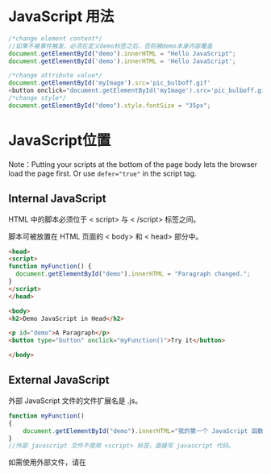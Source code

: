 # JavaScript 用法

```javascript
/*change element content*/
//如果不被事件触发，必须在定义demo标签之后，否则被demo本身内容覆盖
document.getElementById("demo").innerHTML = "Hello JavaScript";
document.getElementById('demo').innerHTML = 'Hello JavaScript';

/*change attribute value*/
document.getElementById('myImage').src='pic_bulboff.gif'
<button onclick="document.getElementById('myImage').src='pic_bulboff.gif'">
/*change style*/
document.getElementById("demo").style.fontSize = "35px";
```



# JavaScript位置

Note：Putting your scripts at the bottom of the page body lets the browser load the page first. Or use `defer="true"` in the script tag.

## Internal JavaScript

HTML 中的脚本必须位于 < script> 与 < /script> 标签之间。

脚本可被放置在 HTML 页面的 < body> 和 < head> 部分中。

```html
<head>
<script>
function myFunction() {
  document.getElementById("demo").innerHTML = "Paragraph changed.";
}
</script>
</head>

<body>
<h2>Demo JavaScript in Head</h2>

<p id="demo">A Paragraph</p>
<button type="button" onclick="myFunction()">Try it</button>

</body>
```

## External JavaScript

外部 JavaScript 文件的文件扩展名是 .js。

```javascript
function myFunction()
{
    document.getElementById("demo").innerHTML="我的第一个 JavaScript 函数";
}
//外部 javascript 文件不使用 <script> 标签，直接写 javascript 代码。
```

如需使用外部文件，请在 <script> 标签的 "src" 属性中设置该 .js 文件,src的value可为url或路径：

```html
<body>
<script src="https://www.w3schools.com/js/myScript.js"></script>
</body> 放在head也行
```

使用多个script标签来使用多个script外部文件

```html
<script src="myScript1.js"></script>
<script src="myScript2.js"></script>
```



# JavaScript 输出

JavaScript 可以通过不同的方式来输出数据：

- 使用 **window.alert()** 弹出警告框。In JavaScript, the **window** object is the **global scope object.** This means that variables, properties, and methods by default belong to the window object. This also means that specifying the `window` keyword is optional:

```html
<script>
window.alert(5 + 6);
alert(5 + 6);
</script>
```

- 使用 **document.write()** 方法将内容写到 HTML 文档中。The document.write() method should **only be used for testing**.

```html
<script>
document.write(Date());
</script>
Using document.write() after an HTML document is loaded, will delete all existing HTML:
不能用在函数中，会覆盖整个页面
<button type="button" onclick="document.write(5 + 6)">Try it</button>
html is already loaded, if we click button now, the document will be overrided.
```

- 使用 **innerHTML** 写入到 HTML 元素。

```html
<p id="demo">我的第一个段落</p>

<script>
document.getElementById("demo").innerHTML = "段落已修改。";
</script>
```

- 使用 **console.log()** 写入到浏览器的控制台。

```html
<script>
    a = 5;
    b = 6;
    c = a + b;
    console.log(c);
</script>
```

# JavaScript 语法

`;`结束一句statement, 可以直接断开一句statement到两行，只看分号在哪结束。

`//` `/* */` 注释

JavaScript 使用 Unicode 字符集。

您可以在**文本字符串中**使用反斜杠 \ 对代码行进行换行

## JavaScript **Literals**字面量

在编程语言中，一般固定值称为字面量，如 3.14。

**数字（number）字面量** 可以是整数或者是小数，或者是科学计数(e) 123e5。

**字符串（string）字面量** 可以使用单引号或双引号: "John Doe" 'John Doe'

**表达式字面量** 用于计算：5 + 6

**数组（Array）字面量** 定义一个数组：[40, 100, 1, 5, 25, 10]

**对象（Object）字面量** 定义一个对象：{firstName:"John", lastName:"Doe", age:50, eyeColor:"blue"}

**函数（Function）字面量** 定义一个函数：function myFunction(a, b) { return a * b;}

## JavaScript 变量

在编程语言中，变量用于存储数据值。Identifiers变量名

- Identifiers必须以字母开头
- Identifiers也能以 $ 和 _ 符号开头（不过我们不推荐这么做）
- Identifiers, 关键字都对大小写敏感（y 和 Y 是不同的变量）
- **camelCase**

JavaScript 使用关键字 **var** **let** 来declare变量， 使用等号来为变量assign value：var x; x = 5;

const 声明常量，不能被更改，`const` variables must be assigned a value when they are declared。

```javascript
var lastname="Doe", age=30, job="carpenter";

var lastname="Doe",
age=30,
job="carpenter"; //代码也可横跨多行：

var x,y,z=1; //x,y 为 undefined， z 为 1。

//let const变量不能被重新声明 in the same block，var variable can be redeclared in any where. 如果重新声明 var声明的变量，该变量的值不会丢失：变量 carname 的值依然是 "Volvo"：
var carname="Volvo";
var carname;
```

**局部 JavaScript 变量**

在 JavaScript 函数内部声明的变量（使用 var）是*局部*变量，所以只能在函数内部访问它。（该变量的作用域是局部的）。

函数参数只在函数内起作用，是局部变量。

您可以在不同的函数中使用名称相同的局部变量，因为只有声明过该变量的函数才能识别出该变量。

------

**全局 JavaScript 变量**

在函数外声明的变量是*全局*变量，**网页上的所有脚本和函数**都能访问它。

With JavaScript, the global scope is the JavaScript environment. In HTML, the default **global object** is the HTML page itself, In a browser the page object is the **browser window.**

Global variables defined with the `var` keyword belong to the global object(window). window.variablename;

Global variables can be used (and changed) by all other scripts in the page. So dont use global variable. they can be changed by any function.

如果变量在函数内没有声明（没有使用 var 关键字），该变量为全局变量。

```javascript
// 此处可调用 carName 变量
function myFunction() {
    carName = "Volvo";
    // 此处可调用 carName 变量
}
```

------

**Block Scope**

let const provide **Block Scope** in JavaScript.Variables declared inside a { } block cannot be accessed from outside the block:

局部变量和block scope 变量会覆盖全局变量。

```js
{
  let x = 2;
}
// x can NOT be used here
```

**JavaScript 变量的生存期**

JavaScript 变量的生命期从它们被声明的时间开始。

局部变量会在函数运行以后被删除。

全局变量会在页面关闭后被删除。

**const array and const object**

const does not define a constant value. It defines a constant reference to a value.Because of this you can NOT: Reassign a constant variables, but you can, change the elements of constant array, change the properties of constant object.

```js
// You can create a constant array:
const cars = ["Saab", "Volvo", "BMW"];

// You can change an element:
cars[0] = "Toyota";

// You can create a const object:
const car = {type:"Fiat", model:"500", color:"white"};

// You can change a property:
car.color = "red";

// You can add a property:
car.owner = "Johnson";
```



## JavaScript 操作符

算术运算符 Arithmetic Operators 

```
+ - * / %（division remainder） ++ --
The + operator performs concatenation operation when one of the operands is of string type.
5+'s' -> '5s'
5+5+'s' ->'10s'
```

赋值运算符 

```
= += -= *= /= %= **=
```

位运算符

条件运算符 Comparison Operators

```js
== != > < >= <= //(comparison of value without considerng type)
=== //(compares equality with type) 
！== //不绝对等于（值和类型有一个不相等，或两个都不相等）
?	//ternary operator 三元运算:variablename=(condition)?value1:value2
??  //Nullish Coalescing Operator: variablename=value1??value2, if value1 is null or undefiend, return value 2, otherwise return value1
```

逻辑运算符

```
&& || !
```

类型运算符

```js
typeof	Returns the type of a variable: typeof 3.14 
instanceof	Returns true if an object is an instance of an object type
```





# JavaScript 数据类型

**值类型(基本类型 primitive, no property or method)**：字符串（string）、数字(number)、布尔(boolean)、未定义（undefined）、对空（Null）、symbol、bigint。

**引用数据类型**：对象(Object)、数组(Array)、函数(Function),Date, Regex,Set Map。

- JavaScript vairbales has dynamic types. This means that the same variable can be used to hold different data types.

- 布尔（逻辑）只能有两个值：true 或 false

- undefiend is not empty value. 

  - let car = "";  // The value is "", the typeof is "string"
  - let car; or let car = undefined; // Value is undefined, type is undefined 

- JavaScript引擎在遇到声明语句时，会在栈中申请一个空间，当给这个变量赋值时，会有两种情况：

  - 如果值的类型是Boolean、Null、Undefined、Number，那么直接把这个值保存在栈中，以后可以更改
  - 如果是其他类型的值，JavaScript引擎会在堆中申请一个内存空间，然后把这个值保存在堆中，再将这个值在堆中的引用赋值给这个值在栈中的内存空间

  - object array function类型可以重新赋值，即重新开创堆里的内存，将新地址赋给栈。但最好用const,不可以改变地址，不能重赋值，只能改变堆内存的内容（改变成员）。
  - string 重新赋值时重新开创堆里的内存，并将新地址赋给string在栈中的内存，不能将原 堆地址改变值。https://juejin.cn/post/6844904200002863118
  - 不同block或局部变量的同名变量，不属于重新赋值，是不同变量

- Primitive values, like "John Doe", cannot have properties or methods (because they are not objects).

  But with JavaScript, **methods and properties are also available to primitive values**, because JavaScript treats primitive values as objects when executing methods and properties.

-  JavaScript has object versions of the primitive data types `String`, `Number`, and `Boolean`. But there is no reason to create complex objects. primitive values are much faster:

  Use string literals `""` instead of `new String()`.

  Use number literals `50` instead of `new Number()`.

  Use boolean literals `true / false` instead of `new Boolean()`.

  Also using literal to create object array function is faster:

  Use object literals `{}` instead of `new Object()`.

  Use array literals `[]` instead of `new Array()`.

  Use pattern literals `/()/` instead of `new RegExp()`.

  Use function expressions `() {}` instead of `new Function()`.

## Javascript Function

```
function myFunction(a, b=2) {
    return a * b;                                // 返回 a 乘以 b 的结果
}

var myVar=myFunction(2，3);
document.getElementById("demo").innerHTML=myFunction(2，3);

//单独使用return使程序退出函数，无返回值
```

- A function expression can be stored in a variable:**anonymous function** (a function without a name).They are always invoked (called) using the variable name.

```
const x = function (a, b) {return a * b}; 
let z = x(4, 3);
```

-  JavaScript functions can be called before they are declared. 

- **Arrow Function**

  - Arrow functions  `this` always represent the object that define it (window). They are not suited for defining **object methods**.
  - Arrow functions are not hoisted. They must be defined **before** they are used.
  - Using `const` is safer than using `var`, because a function expression is always constant value.
  - You can only omit the `return` keyword and the curly brackets if the function is a single statement. Because of this, it might be a good habit to always keep them

  ```
  // ES5
  var x = function(x, y) {
    return x * y;
  }
  
  // ES6
  const x = (x, y) => x * y;
  const x = (x, y) => { return x * y };
  ```

### **Parameters**

- JavaScript functions have a built-in object called the **arguments** object. The argument object contains an array of the arguments used when the function was called (invoked).

- 基本类型和引用类型（object function)都可以作为参数。
- 基本类型传递值，不改变原值。引用类型传递地址（reference），改变原值。

```js
x = sumAll(1, 123, 500, 115, 44, 88);

function sumAll() {
  let sum = 0;
  for (let i = 0; i < arguments.length; i++) {
    sum += arguments[i];
  }
  return sum;
}

//...treat indefinite number of parameters as array
function sum(...args) {
  let sum = 0;
  for (let arg of args) sum += arg;
  return sum;
}

let x = sum(4, 9, 16, 25, 29, 100, 66, 77);
```

### **Invocation**

- The () Operator Invokes the Function

Using the example above, `myFunction` refers to the function object, and `myFunction()` refers to the function result. Accessing a function without () will return the function object instead of the function result.

- Self-Invoking Functions

```
(function () {
  let x = "Hello!!";  // I will invoke myself
})(); 
//Function expressions will execute automatically if the expression is included in () and followed by ().
```

- **What is this?**

In JavaScript, the `this` keyword refers to an **object**.

Which object depends on how `this` is being invoked (used or called).

The `this` keyword refers to different objects depending on how it is used:

| In an object method, `this` refers to the **object**.        |
| ------------------------------------------------------------ |
| Alone, `this` refers to the **global object**. In a web browser the global object is the browser window. |
| In a function, `this` refers to the **global object**.       |
| In a function, in strict mode, `this` is `undefined`.        |
| In an event, `this` refers to the **element** that received the event. |
| Methods like `call()`, `apply()`, and `bind()` can refer `this` to **any object**. |

- Invoking a Function as a Method

```
const myObject = {
  firstName:"John",
  lastName: "Doe",
  fullName: function () {
    return this.firstName + " " + this.lastName;
  }
}
myObject.fullName();         // Will return "John Doe"
```

- Invoking a Function with a Function **Constructor**

```
// This is a function constructor:
function myFunction(arg1, arg2) {
  this.firstName = arg1;
  this.lastName  = arg2;
}

// This creates a new object
const myObj = new myFunction("John", "Doe");
```

### **Call() Apply() Bind()**

call() 方法是预定义的 JavaScript 方法。通过 call()，您能够使用属于另一个对象的方法。

```javascript
var person = {
    fullName: function() {
        return this.firstName + " " + this.lastName;
    }
}
var person1 = {
    firstName:"Bill",
    lastName: "Gates",
}
person.fullName.call(person1);  // 将返回 "Bill Gates"
```

call() 方法可接受参数：

```javascript
var person = {
  fullName: function(city, country) {
    return this.firstName + " " + this.lastName + "," + city + "," + country;
  }
}
var person1 = {
  firstName:"Bill",
  lastName: "Gates"
}
person.fullName.call(person1, "Seattle", "USA");
```

The difference between call() and apply() is:

The `call()` method takes arguments **separately**.The `apply()` method takes  **array** arguments.

```
person.fullName.call(person1, ["Seattle", "USA"]);
```

`bind()` create a variable that is a function object, which borrow a function from one object to another object.

**call() apply()可以用于一般function到object，bind()必须用于object的method到另一个object.**

```js
const person = {
  fullName: function() {
    return this.firstName + " " + this.lastName;
  }
}

const member = {
  firstName:"Hege",
  lastName: "Nilsen",
}

let fullName = person.fullName.bind(member);

document.getElementById("demo").innerHTML = fullName(); //bind必须先声明
```

### Closures

If counter is global variable, its not protected, and function can change counter; if counter is local inside a function, it will be declared to be 0 every time.

Closure solves this problem. the self-invoking function runs once and return a function express to add. Then when add is invoked, counter will increment. So counter can only be changed by calling add().

 The "wonderful" part is that the returnd function can access the counter in the parent scope.This is called a JavaScript **closure.** It makes it possible for a function to have "**private**" variables and does not loss it through time. A closure is a function having access to the parent scope, even after the parent function has closed.

```js
<button type="button" onclick="myFunction()">Count!</button>

<p id="demo">0</p>

<script>
const add = (function () {
  let counter = 0;
  return function () {counter += 1; return counter;}
})();

function myFunction(){
  document.getElementById("demo").innerHTML = add();
}
</script>
```



## Javascript Object

It is a common practice to declare objects with the **const** keyword.

Use number boolean string as 基本类型， do not use new String() etc. to declare them. Slow!

Object has **properties** and **methods**. 

```js
const person = {
  firstName: "John",
  lastName : "Doe",
  id       : 5566,
  fullName : function() {
    return this.firstName + " " + this.lastName;
  }
    
  fullname() {
    return this.firstName + " " + this.lastName;
  } //省略 : function 效果一样
};
```

re-assign a object change its reference.

```javascript
let student1={no:1,name:'a'};
let student3=student1; //student3 points to the location of student1
console.log(student3);
student1={no:2,name:'b'}; //student1 change location,
console.log(student3); //student3 doesn't change
```



### Create object

There are different ways to create new objects:

- Create a single object, using an object literal.
- Create a single object, with the keyword `new`.
- Define an object constructor, and then create objects of the constructed type.
- Create an object using `Object.create()`.

```js
1. //person.propertyname person[declared variable]
const person = {firstName:"John", lastName:"Doe", age:50, eyeColor:"blue"};
or
const person = {"firstName":"John", lastName:"Doe", age:50, eyeColor:"blue"};
//firstName 属性名，非已定义的变量
or
const person = {};
person.firstName = "John";
let aproperty='name';
person[aproperty]='John Doe';//同下
person['name']='John Doe';
person.name='John Doe'; //同下

person.name; =>'John Doe'
person[aproperty]; =>'John Doe'

2.const person = new Object();
person.firstName = "John";
person.lastName = "Doe";
person.age = 50;
person.eyeColor = "blue";

3.// Constructor function for Person objects
function Person(first, last, age, eye) {
  this.firstName = first;
  this.lastName = last;
  this.age = age;
  this.eyeColor = eye;
  this.name = function() {
    return this.firstName + " " + this.lastName;
  };
}
// Create a Person object
const myFather = new Person("John", "Doe", 50, "blue");

//JavaScript has built-in constructors for native objects:
new String()    // A new String object
new Number()    // A new Number object
new Boolean()   // A new Boolean object
new Object()    // A new Object object
new Array()     // A new Array object
new RegExp()    // A new RegExp object
new Function()  // A new Function object
new Date()      // A new Date object


```



### Properties and Methods

```js
//access properties
*objectName.propertyName*
*objectName["propertyName"]*
*objectName[variable]* //variable="propertyName"
    
//access property in loop
const person = {
  fname:" John",
  lname:" Doe",
  age: 25
};

for (let x in person) {
  txt += (x+' '+person[x]+' ');
}

//add new property
person.location="aaaaa"

//delete property, the delete operator is designed to be used on object properties. It has no effect on variables or functions.
delete person.age;

//property can be object(nested object)
myObj = {
  name:"John",
  age:30,
  cars: {
    car1:"Ford",
    car2:"BMW",
    car3:"Fiat"
  }
}
myObj.cars.car2;

```

```js
//access methods
*objectName.methodName()*

//add a method
person.name = function () {
  return this.firstName + " " + this.lastName;
};
```

**Note**:**display** object properties(person.firstname) or convert object to value array (`Object.values(person)`, including methods) or string(`JSON.stringify(person)`, //ignore methods), not the object (will present: [object Object]).

**Accessors**: getter and setter, makes equal syntax for property and method.

```js
const person = {  
    firstName: "John",  
    lastName : "Doe",  
    fullName : function() {    
        return this.firstName + " " + this.lastName;
    }
    setlang: function(lang){
        this.lang=lang;
    }
};
person.fullname()
person.setlang("en")

const person = {  
    firstName: "John",  
    lastName : "Doe",  
    get fullName(){    
        return this.firstName + " " + this.lastName;
    }
    set language(lang){
        this.lang=lang;
    }
};

person.fullname
person.language = "en";

```

### Prototypes

All JavaScript objects inherit properties and methods from a prototype:

- `Date` objects inherit from `Date.prototype`
- `Array` objects inherit from `Array.prototype`
- `Person` objects inherit from `Person.prototype`

The `Object.prototype` is on the top of the prototype inheritance chain:

`Date` objects, `Array` objects, and `Person` objects inherit from `Object.prototype`.

we cannot add property and method to object constructor, but we can add then to prototype, then any object can inherit it. *Only modify your **own** prototypes. Never modify the prototypes of standard JavaScript objects.*

```js
function Person(first, last, age, eyecolor) {
  this.firstName = first;
  this.lastName = last;
  this.age = age;
  this.eyeColor = eyecolor;
}

Person.prototype.nationality = "English";
Person.prototype.name = function() {
  return this.firstName + " " + this.lastName;
};
```



## Javascript Array

Arrays are a special kind of objects, with numbered indexes.

**create and access array**

```js
//array literal
const cars = ["Saab", "Volvo", "BMW"];

const cars = [];
cars[0]= "Saab";
cars[1]= "Volvo";
cars[2]= "BMW";

//new an Array object, The example do exactly the same as above.
const cars = new Array("Saab", "Volvo", "BMW");

//use index to access and change array element
cars[0]='AK'

//output the full array, it shows withoud [] like:
Saab,Volvo,BMW

//you can have variables of different types in the same Array.
myArray[0] = Date.now;
myArray[1] = myFunction;// an object
myArray[2] = myCars;
```

**Properties and Methods**

| Properties                          |                                                              |
| ----------------------------------- | ------------------------------------------------------------ |
| length                              | cannot use negative index in array, use array[array.length-n] |
| **Methods**                         |                                                              |
| .toString()                         | 'Banana,Orange,Apple,Mango' 在html里显示结果和本身没啥区别吧 |
| .join("symbol")                     | fruits.join(" * "); ->'Banana * Orange * Apple * Mango'      |
| .keys()                             | returns an Array Iterator object with the keys of an array   |
| .entries()                          | returns an Array **Iterator**(use for of to iterate) object with key/value pairs: |
| **change array item**               |                                                              |
| .pop()                              | returns the value that was "popped out":<br>let fruit = fruits.pop(); <br>fruits删除Mango, fruit 为Mango. |
| .push(item)                         | returns the new array length                                 |
| .shift()                            | removes the first array element and "shifts" all other elements to a lower index. returns the value that was "shifted out": |
| .unshift()                          | adds a new element to an array (at the beginning), and "unshifts" older elements, returns the new array length. |
| **return a new array**              |                                                              |
| .concat(array,array,array...)       | creates a **new array** by merging (concatenating) existing arrays:does not change the existing arrays. It always returns a new array. |
| .slice()                            | slices a piece of an array into a new array.<br>let a=fruits.slice(1,3); a->['Orange', 'Apple'] |
| **sort**                            | does not create new array                                    |
| .sort()                             | sorts an array alphabetically,                               |
| .reverse()                          | reverses the elements                                        |
| .sort(function(a, b){return a - b}) | sort for a array with number items, ascendingly. <br>function(a, b){return a - b} is compare function, for each oair of items a b, the compare function return a value, if its positive, a behind b , otherwise b behind a. |
| .sort(function(a, b){return b - a}) | descendingly                                                 |
| **iterate**                         |                                                              |
| .forEach(function)                  | calls a function (a callback function) once for each array element<br>let txt='';<br>const fruits=['apple','banana'];<br>function myFunction(value, index, array) { txt += value + "  ";}<br>fruits.forEach(myFunction); |
| .map(function)                      | creates a new array by performing a function on each array element.<br>const numbers1 = [45, 4, 9, 16, 25]; <br>const numbers2 = numbers1.map(myFunction);<br>function myFunction(value, index, array) {  return value * 2; } |
| .reduce(function)                   | runs a function on each array element to produce (reduce it to) a single value. |
| .filter(function)                   | creates a new array with array elements that pass a test     |
| .every(function)                    | checks if all array values pass a test.                      |
| .some(function)                     | checks if some array values pass a test.                     |
| .find(function)                     | returns the value of the first array element that passes a test function. |
| .findIndex(function)                | returns the index of the first array element that passes a test function. |
|                                     |                                                              |
|                                     |                                                              |
|                                     |                                                              |
| **search**                          |                                                              |
| .includes(*search-item*)            | check if an element is present in an array                   |
| .indexOf(item, *start*)             | return index                                                 |
| .lastIndexOf(item, *start*)         |                                                              |
| **Array static methods**            |                                                              |
| Array.isArray(anydata);             | recognize if a varibale is array, typeOf(array1) ->object, so we need this method |
| Array.from(object)                  | create a array                                               |
|                                     |                                                              |



## Javascript Date

There are **4 ways** to create a new date object:

```js
new Date() //the current date and time

new Date(year, month, day, hours, minutes, seconds, milliseconds) 
const d = new Date(2018, 11, 24, 10, 33, 30, 0);
//with the specified date and time, cannot omit year month.

new Date(milliseconds)
//Zero time is January 01, 1970 00:00:00 UTC.
const d = new Date(-100000000000);//October 31 1966

new Date(date string)
//ISO Date
const d = new Date("2015-03-25");
const d = new Date("2015-03");
const d = new Date("2015");
const d = new Date("2015-03-25T12:00:00Z");
//short date
const d = new Date("03/25/2015");
//long date
const d = new Date("Mar 25 2015");
```

JavaScript will (by default) output dates in full text string format, ( automatically converted with toString())

```
const d=new Date();
d.toString();//Tue Oct 18 2022 02:20:20 GMT+0300 (东欧夏令时间)
d.toUTCString();
d.toDateString();
d.toISOString();
```

**Properties and Methods**

| Date static method |                                                              |
| ------------------ | ------------------------------------------------------------ |
| Date.parse()       | returns the number of milliseconds between the date and January 1, 1970 |
| Date.now()         | Return the current date/time in milliseconds since January 1, 1970 |
|                    |                                                              |
|                    |                                                              |
|                    |                                                              |
| **Methods**        |                                                              |
| .getFullYear()     |                                                              |
| .getMonth()        | also available for getDate(),getHours(),getMinutes(),getSeconds(),getMilliseconds(), |
| .getDay()          | Get the **weekday** as a number (0-6)                        |
| .getTime()         | Get the **time** (milliseconds since January 1, 1970)        |
|                    |                                                              |
| .setFullYear()     |                                                              |
| .setMonth()        | also available for setDate(),setHours(),setMinutes(),setSeconds(),setMilliseconds(), |
| .setTime()         | Set the **time** (milliseconds since January 1, 1970)        |
|                    |                                                              |

## Javascript Set

**create set**

```
const letters = new Set(["a","b","c"]);

// Create a Set
const letters = new Set();

// Add Values to the Set
letters.add("a");
letters.add("b");
letters.add("c");
```

**methods** 

| property:size              |                       |
| -------------------------- | --------------------- |
| .add(value/variable)       |                       |
| .forEach(callbackfunction) |                       |
| .values()                  | return a **Iterator** |
| .has()                     |                       |
| .delete()                  |                       |



## Javascript Map

**create**

```js
// Create a Map by passing an Array to the new Map() constructor
//Keys can be any datatype
const fruits = new Map([
  ["apples", 500],
  ["bananas", 300],
  ["oranges", 200]
]);

//// Create a Map
const fruits = new Map();
// Set Map Values
fruits.set("apples", 500);
fruits.set("bananas", 300);
fruits.set("oranges", 200);
```

**methods**

| property        |                                                  |
| --------------- | ------------------------------------------------ |
| size            |                                                  |
| **methods**     |                                                  |
| .set(key,value) |                                                  |
| .get(key)       |                                                  |
| .delete(key)    |                                                  |
| .has(key)       |                                                  |
|                 |                                                  |
| .foreach()      | pass value,key to callback function              |
| .entries()      | eturns an iterator object with the [key, values] |



## Javascript RegExp

正则表达式是由一个字符序列形成的搜索模式。

在 JavaScript 中，正则表达式通常用于两个字符串方法 : search() 和 replace()。

**search() 方法** 用于检索字符串中指定的子字符串，或检索与正则表达式相匹配的子字符串，并返回子串的起始位置。

**replace() 方法** 用于在字符串中用一些字符替换另一些字符，或替换一个与正则表达式匹配的子串。

```html
<!--
/pattern/modifiers(optional);

var patt = /runoob/i

/runoob/i  是一个正则表达式。
runoob  是一个正则表达式主体 (用于检索)。
i  是一个修饰符 (搜索不区分大小写)。
-->


<button onclick="myFunction()">点我</button>
<p id="demo">Visit Microsoft!</p>
<script>
    
var str = "Visit Runoob!"; 
var n = str.search(/Runoob/i); //return 6
    
function myFunction() {
    var str = document.getElementById("demo").innerHTML; 
    var txt = str.replace(/microsoft/i,"Runoob");
    document.getElementById("demo").innerHTML = txt;
}
</script>
```

| 正则表达式修饰符  |                                                          |
| ----------------- | -------------------------------------------------------- |
| i                 | 执行对大小写不敏感的匹配。                               |
| g                 | 执行全局匹配（查找所有匹配而非在找到第一个匹配后停止）。 |
| m                 | 执行多行匹配。                                           |
| 正则表达式pattern |                                                          |
| [abc]             | 查找方括号之间的任何字符。                               |
| [0-9]             | 查找任何从 0 至 9 的数字。                               |
| (x\|y)            | 查找任何以 \| 分隔的选项。                               |
| 元字符            |                                                          |
| \d                | 查找数字。                                               |
| \s                | 查找空白字符。                                           |
| \b                | 匹配单词边界。                                           |
| \uxxxx            | 查找以十六进制数 xxxx 规定的 Unicode 字符。              |
| 量词              |                                                          |
| n+                | 匹配任何包含至少一个 *n* 的字符串。                      |
| n*                | 匹配任何包含零个或多个 *n* 的字符串。                    |
| n?                | 匹配任何包含零个或一个 *n* 的字符串。                    |

**使用 test()**

test() 方法是一个正则表达式方法。

test() 方法用于检测一个字符串是否匹配某个模式，如果字符串中含有匹配的文本，则返回 true，否则返回 false。

以下实例用于搜索字符串中的字符 "e"：

```javascript
var patt = /e/;
patt.test("The best things in life are free!"); //true

/e/.test("The best things in life are free!") //true
```



## --------primitive-----------

## Javascript String

A string can be defined with literal or as an object, but donot use object string!

```
let x = "John";
let y = new String("John");
let z = new String("John");
let v=y;

x==y true
x===y false
y==z false
y===z false
y===v true

```

**Operator and string**

- Except for `+`, other arthimethic operator automatically convert string to number or NaN: '100'-10 ->90; '100'+10->'10010';'as'-10->NaN;
- Comparing two string is alphabetical comparison : '2'>'12' -> true
- Comparing s tring and a number , automatically convert the string to number. '2'>12->false;'2'==2 ->true;
- Non-numeric string will be converted to NaN, so any comparison is false. 'as'>12->false



**Properties and methods**

| Properties                   |                                                              |
| ---------------------------- | ------------------------------------------------------------ |
| .length                      | length of a string                                           |
| **Methods**                  | does not change the string it is called on but returns a new string. |
| .slice(*start*, *end*)       | 正从0开始，反从-1开始，包含start，不含end                    |
| .substring(*start*, *end*)   | start and end values less than 0 are treated as 0            |
| .substr(*start*, *length*)   | the second parameter specifies the **length** of the extracted part. |
| .replace()                   | let text = "Please visit Microsoft!";<br/>let newText = text.replace("Microsoft", "W3Schools");<br/>case sensitive. replace the first match. regular express |
| .toUpperCase()               |                                                              |
| .toLowerCase()               |                                                              |
| .concat(string)              | let text3 = text1.concat(" ", text2);                        |
| .trim()                      |                                                              |
| .trimStart()                 |                                                              |
| .trimEnd()                   |                                                              |
| .padStart(number,string)     | .padStart(4,'ef')                                            |
| .padEnd(number,string)       |                                                              |
| .charAt(*position*)          |                                                              |
| .charCodeAt(*position*)      | returns a UTF-16 code                                        |
| [position]                   | let a="asdf";let b=a[0]; read only                           |
| .split("symbol")             | convert a string to array, split the string on the symbol or empty"" |
| **search method**            |                                                              |
| .indexOf("string",start)     | the `first` occurrence of a specified text after start position, return -1 for not found. cannot take powerful search values (regular expressions). |
| .lastIndexOf("string",start) | **last** occurrence of a specified text before start position,return -1 for not found |
| .search("string")            | take powerful search values (regular expressions).           |
| .match(*regexp*)             | returns the matches, as an Array object.                     |
| .includes("string",start)    | return true/false                                            |
| .startsWith("string",start)  | return true/false, check if the string strat with a value from the position |
| .endsWith("string",length)   | return true/falsecheck if the string end with a value to the position |
|                              |                                                              |

**Template Literals** use back-ticks (``) rather than the quotes ("") to define a string:

```js
let text = `Hello World!`;

let text =
`The quick
brown fox
jumps over
the lazy dog`;
// do not need / to split string

//Template Literals allow string interpolation and expressions in strings:
let firstName = "John";
let lastName = "Doe";
let text = `Welcome ${firstName}, ${lastName}!`;

let price = 10;
let VAT = 0.25;
let total = `Total: ${(price * (1 + VAT)).toFixed(2)}`;
```

Escape character:

| \ '  | '                    |
| ---- | -------------------- |
| \ "  | "                    |
| \ \  | \                    |
| \b   | Backspace            |
| \f   | Form Feed            |
| \n   | New Line             |
| \r   | Carriage Return      |
| \t   | Horizontal Tabulator |
| \v   | Vertical Tabulator   |



## Javascript Number

- JavaScript has only one type of number (**64-bit** Floating Point). 
- Numbers can be written with or without decimals orscientific (exponent) notation.
- I**ntegers** (numbers without a period or exponent notation) are accurate up to **15 digits**.
- The maximum number of **decimals is 17**.
- **NaN** (not a number) is a number, that indicates that a number is not a legal number.

```
let x=100 / "Apple"; //x is NaN

isNaN('apple');
isNaN(NaN); // BOTH return true,You can use the global JavaScript function isNaN() to find out if a value is a not a number.

typeof NaN; //return number.
```

- `Infinity` (or `-Infinity`) is the value JavaScript will return if you calculate a number outside the largest possible number. They are number type.
- JavaScript interprets numeric constants as **hexadecimal** if they are preceded by 0x.: let x= 0xff;

**Properties and Methods**

| **Properties**                                               | Number properties belongs to the JavaScript's number object wrapper called **Number**. cannot be used on varibales |
| ------------------------------------------------------------ | ------------------------------------------------------------ |
| Number.MAX_VALUE                                             | largest number possible in JavaScript                        |
| Number.MIN_VALUE;                                            |                                                              |
| Number.POSITIVE_INFINITY;                                    |                                                              |
| Number.NEGATIVE_INFINITY;                                    |                                                              |
| Number.NaN;                                                  |                                                              |
| **Methods**                                                  | used on variables                                            |
| .toString(n)                                                 | default n (base) is 10. can be other base: 2,8,16,,,         |
| .toExponential()                                             | returns a string, with a number rounded and written using exponential notation. |
| .toFixed(n)                                                  | return a string, remain n digits after decimals              |
| .valueOf()                                                   | convert a object numbe rto primitive number.                 |
|                                                              |                                                              |
| **JavaScript global methods can be used on all JavaScript data types.:** |                                                              |
| Number()                                                     | Number(true) ->1<br>Number(false) ->0<br>Number("1.3") -> 1.3<br/>Number("apl")->NaN |
| parseInt()                                                   | parseInt("-10.33")->-10<br/>parseInt("10 6")->10<br/>parseInt("10 years")->10<br/>parseInt("years 10")->Nan<br/> |
| parseFloat()                                                 | parseFloat("10")->10<br/>parseFloat("10.33")->10.33<br/>parseInt("10 6")->10<br/>parseInt("10 years")->10<br/>parseInt("years 10")->Nan<br/> |



## Javascript Boolean

static methods:
Boolean(compare expression/value)

0, null, empty string, undefined,false, NaN, is false; other values are true.(1, 'false',(1+1),,,)

## Javascript Symbol

It represents a unique "hidden" identifier that no other code can accidentally access.

```
const person = {
  firstName: "John",
};

let id = Symbol('string');
person[id] = 140353;
// Now person[id] = 140353
// but person.string is still undefined
```

Symbols are always unique.

If you create two symbols with the same description they will have different values.

```
Symbol("id") == Symbol("id") // false
```



## Javascript Static Object Math

Static object has no constructor. All methods and properties can be used without creating a Math object first.

```js
//properties
Math.E        // returns Euler's number
Math.PI       // returns PI
Math.SQRT2    // returns the square root of 2
Math.SQRT1_2  // returns the square root of 1/2
Math.LN2      // returns the natural logarithm of 2
Math.LN10     // returns the natural logarithm of 10
Math.LOG2E    // returns base 2 logarithm of E
Math.LOG10E   // returns base 10 logarithm of E

//Methods
//round a number to an integer
Math.round(x)	//Returns x rounded to its nearest integer
Math.ceil(x)	//Returns x rounded up to its nearest integer
Math.floor(x)	//Returns x rounded down to its nearest integer
Math.trunc(x)	//Returns the integer part of x (new in ES6)

//single parameter
Math.sign(x) //returns if x is negative, null or positive:
Math.pow(x, y) //returns the value of x to the power of y
Math.sqrt(x) //returns the square root of x
Math.abs(x) //returns the absolute (positive) value of x
Math.log(x) //returns the natural logarithm of x
Math.log2(x) //returns the base 2 logarithm of x
Math.log10(x) //returns the base 10 logarithm of x
Math.sin(x) //returns the sine (a value between -1 and 1) of the angle x
Math.cos(x) //returns the cosine (a value between -1 and 1) of the angle x

//multiple arguments
Math.min() and Math.max() can be used to find the lowest or highest value in a list of arguments// use ... to expand a array to multiple arguments
Math.max(1,2,3)
let a=[1,2,3];
Math.max(...a)

//no argument
Math.random() //returns a random number between 0 (inclusive), and 1 (exclusive)
Math.floor(Math.random() * (max - min) ) + min; //returns a random number between min (included) and max (excluded)
Math.floor(Math.random() * (max - min + 1) ) + min //returns a random number between min and max (both included)
```

# --------------------------------------

# Javascript Class

Class is **template** for JavaScript objects.

Syntax:

```
class ClassName {
  constructor() { ... }
  method_1() { ... }
  method_2() { ... }
}

class Car {
  constructor(name, year) {
    this.name = name;
    this.year = year;
  }
  age() {
    let date = new Date();
    return date.getFullYear() - this.year;
  }
}
```

## Class Inheritance

A class created with a class inheritance inherits all the methods (can override) from another class:

```js
class Car {
  constructor(brand) {
    this.carname = brand;
  }
  present() {
    return 'I have a ' + this.carname;
  }
}

class Model extends Car {
  constructor(brand, mod) {
    super(brand);
    this.model = mod;
  }
  show() {
    return this.present() + ', it is a ' + this.model;
  }
}

let myCar = new Model("Ford", "Mustang");
document.getElementById("demo").innerHTML = myCar.show();
```

## Getter and Setter

```js
class Car {
  constructor(brand) {
    this._carname = brand;
  }
  get carname() {
    return this._carname;
  }
  set carname(x) {
    this._carname = x;
  }
}

let myCar = new Car("Ford");
myCar.carname = "Volvo"; //donot use()
document.getElementById("demo").innerHTML = myCar.carname; //it is good use _ to specify property and corresponding getter setter.
```

## Static Methods

```
class Car {
  constructor(name) {
    this.name = name;
  }
  static hello() {
    return "Hello!!";
  }
}

// You can call 'hello()' on the Car Class:
document.getElementById("demo").innerHTML = Car.hello();

```

# ----内置函数----------

# JavaScript If and switch

- **if 语句** - 只有当指定条件为 true 时，使用该语句来执行代码
- **if...else 语句** - 当条件为 true 时执行代码，当条件为 false 时执行其他代码
- **if...else if....else 语句**- 使用该语句来选择多个代码块之一来执行
- **switch 语句** - Switch cases use **strict** comparison (===),  switch 语句会使用恒等计算符(===)进行比较:

```javascript
if (time<10)
{
    document.write("<b>早上好</b>");
}
else if (time>=10 && time<20)
{
    document.write("<b>今天好</b>");
}
else
{
    document.write("<b>晚上好!</b>");
}


var d=new Date().getDay();
switch (d)
{
    case 6:x="今天是星期六";
    break;
    case 0:x="今天是星期日";
    break;
    default:
    x="期待周末";
}
document.getElementById("demo").innerHTML=x;
```



# JavaScript Loop

- **for** - 循环代码块一定的次数
- **for in** - iterate properties of an object or item of array
- **for Of** -loops through the values of an **iterable** object (string array set map,,,)
- **while** - 当指定的条件为 true 时循环指定的代码块
- **do/while** - 同样当指定的条件为 true 时循环指定的代码块
- var does not have blocl level, so variable declared with var inside loop (or at expression one) is visible outside loop.
  let has block level, so variable declared with let inside loop (or at expression one) is not visible afetr the loop.
- for (let i=0;i<5;i++) 在每次循环时，i都是重新声明并赋值的，作用域仅在当次循环。解决循环内的闭包问题（闭包里使用的i参数不会被循环改变）和循环里的异步问题（异步时间到的时候,var i早被改了）。

For循环

```javascript
for (var i=0,len=cars.length; i<len; i++)
{ 
    document.write(cars[i] + "<br>");
}

//语句 1 是可选的，（比如在循环开始前已经设置了值时）
//您可以在语句 1 中初始化任意（或者多个）值

//语句 2 用于评估初始变量的条件。语句 2 同样是可选的。
//如果您省略了语句 2，那么必须在循环内提供 break。否则循环就无法停下来

//语句 3 也可以省略（比如当循环内部有相应的代码时）
for(;;){}

var a=[];
for(var i=0;i<10;i++){
    a[i]=function(){console.log(i);};
}
a[6]();//10

for(let i=0;i<10;i++){
    a[i]=function(){console.log(i);};
}
a[6]();//6
```

For/In循环

```javascript
var person={fname:"Bill",lname:"Gates",age:56}; 
let txt=''
 
for (let x in person)  // x 为属性名
{
    txt=txt + person[x];
}

const numbers = [45, 4, 9, 16, 25];

let txt = "";
for (let x in numbers) {
  txt += numbers[x]; //x is index
}
```

for Of

```js
for (declaration variable of iterable) {
  // code block to be executed
}

const cars = ["BMW", "Volvo", "Mini"];

let text = "";
for (let x of cars) {
  text += x;
}

let language = "JavaScript";

let text = "";
for (let x of language) {
text += x;
}
```



While

```javascript
let i=0;
while (i<5)
{
    x=x + "The number is " + i + "<br>";
    i++;
}
```

do/while 循环

```javascript
let i=0;
do
{
    x=x + "The number is " + i + "<br>";
    i++;
}
while (i<5);
```

**Break/Continue and labels**

break 语句用于跳出循环，可用于循环和switch

continue 用于跳过循环中的一个迭代,只能用在循环

通过标签引用，continue可以跳到指定循环的下一次，break 语句可用于跳出任何 JavaScript code block：

```javascript
cars=["BMW","Volvo","Saab","Ford"];
list: 
{
    document.write(cars[0] + "<br>"); 
    document.write(cars[1] + "<br>"); 
    document.write(cars[2] + "<br>"); 
    break list;
    document.write(cars[3] + "<br>"); 
    document.write(cars[4] + "<br>"); 
    document.write(cars[5] + "<br>"); 
}
```



# Typeof

返回string类型的类型名称

```javascript
//primitive
typeof "John"                // 返回 string
typeof 3.14                  // 返回 number
typeof NaN                    // 返回 number
typeof false                 // 返回 boolean
typeof typeof 3				//return string
typeof undefined             // undefined

//object
typeof [1,2,3,4]             // 返回 'object' Array是一种特殊的对象类型
typeof new Date()             // 返回 object Date 也是对象类型
typeof {name:'John', age:34} // 返回 object
typeof null                  // object
typeof function myFunc(){}   // Returns "function"
//当使用完一个比较大的对象时，需要对其进行释放内存时，设置为 null。
let person = {firstName:"John", lastName:"Doe", age:50, eyeColor:"blue"};
person = null;    // Now value is null, but type is still an object
person = undefined;   // Now both value and type is undefined

null === undefined           // false
null == undefined            // true
```

JavaScript objects, variables, properties, and methods can be `undefined`.

In addition, empty JavaScript objects can have the value `null`.

 to test if an object is empty:

```
if (typeof myObj !== "undefined" && myObj !== null) 
```





# Void

void 函数，执行其中代码，但返回undefined , often used to obtain the undefined primitive value, using "void(0)".

```
<a href="javascript:void(0);">
  Useless link
</a>

<a href="javascript:void(document.body.style.backgroundColor='red');">
  Click me to change the background color of body to red
</a>
```



# JavaScript 类型转换

others->字符串

```javascript
//全局方法 String() 可以将number,boolean,date,undefiend,null,,转换为字符串。该方法可用于任何类型的数字，字母，变量，表达式：
String(x)         // 将变量 x 转换为字符串并返回
String(123)       // 将数字 123 转换为字符串并返回
String(100 + 23)  // 将数字表达式计算为123转换为字符串并返回
String(false)        // 返回 "false"
String(true)         // 返回 "true"
String(null)  //"null"
String(undefined) //"undefined"
var a = new Date();
typeof String(a) //'string'

// 非static方法 toString() 也是有同样的效果。
x.toString()
(123).toString()
(100 + 23).toString()
false.toString()     // 返回 "false"
true.toString()      // 返回 "true"
date.toString()
array.toString()

```

others->数字

```javascript
//全局方法 Number()
//空字符串转换为 0。其他的字符串会转换为 NaN

Number("3.14")    // 返回 3.14
Number(" ")       // 返回 0
Number("")        // 返回 0
Number("99 88")   // 返回 NaN
Number(false)     // 返回 0
Number(true)      // 返回 1
Number(null)      //0
Number(undefined)  //NaN
d = new Date();
Number(d)      // 返回 1404568027739
d.getTime()        // 返回 1404568027739
```

others->boolean 见Boolean static 方法

**Note:** 当你尝试输出一个对象或一个变量时 JavaScript 会自动调用变量的 toString() 方法：



# JavaScript 错误 - throw、try 和 catch

**try** 语句测试代码块的错误。

**catch** 语句处理错误。许我们定义当 try 代码块发生错误时，所执行的代码块。**try** 和 **catch** 是成对出现的。

**throw** 语句创建自定义错误。

**finally** 语句在 try 和 catch 语句之后，无论是否有触发异常，该语句都会执行。

```
try {
    ...    //异常的抛出
} catch(e) {
    ...    //异常的捕获与处理
} finally {
    ...    //结束处理
}
```

当错误发生时，当事情出问题时，JavaScript 引擎通常会停止，并生成一个错误消息。

描述这种情况的技术术语是：JavaScript 将**抛出**一个错误。

```javascript
try { 
    if(x == "") throw "值是空的"; //throw 语句允许我们创建自定义错误。throw exception
    
    if(isNaN(x)) throw "值不是一个数字";
    x = Number(x);
    if(x > 10) throw "太大";
    if(x < 5) throw "太小";
  }
  catch(err) {
    message.innerHTML = "错误: " + err + ".";
  }
  finally {
    document.getElementById("demo").value = "";
  }
```

Javascript has build-in error, which has two properties: name, message; these build-in errors donot need throw exception.

```js
try{

}
catch(err){
aaaaaaaa.innerHTML=err.message}
finally{

}
```

# -----------Tips------------

# Hoistint 变量提升

Hoisting is JavaScript's default behavior of moving all **declaration**s to the top of the current scope (to the top of the current script or the current function).

let const 不可以

```javascript
x=5;
function(x){
return x+2;
}
var x;
//var x 会被解释器提升到相应的最顶部


var x = 5; // 初始化 x
elem = document.getElementById("demo"); // 查找元素
elem.innerHTML = x + " " + y;           // 此时y声明,=7没被提升被提升了，因此y=undefined
var y = 7; // 初始化 y

```

# 严格模式(use strict)

严格模式通过在脚本或函数的头部添加 "use strict"; 表达式来声明。

在函数内部声明是局部作用域 (只在函数内使用严格模式)；在block里声明，只有block level好用。

# This keyword

**What is this?**

In JavaScript, the `this` keyword refers to an **object**.

**Which** object depends on how `this` is being invoked (used or called).

The `this` keyword refers to different objects depending on how it is used:

| In an object method, `this` refers to the **object**.        |
| ------------------------------------------------------------ |
| Alone, `this` refers to the **global object**.               |
| In a function, `this` refers to the **global object**.       |
| In a function, in strict mode, `this` is `undefined`.        |
| In an event, `this` refers to the **element** that received the event. |
| Methods like `call()`, `apply()`, and `bind()` can refer `this` to **any object**. |

To determine which object `this` refers to; use the following precedence of order.

| Precedence | Object             |
| ---------- | ------------------ |
| 1          | bind()             |
| 2          | apply() and call() |
| 3          | Object method      |
| 4          | Global scope       |

# Modules

export

```js
export const name = "Jesse";//In-line individually
export const age = 40;

const name = "Jesse";
const age = 40;
export {name, age};//at once at the bottom

const message = () => {
const name = "Jesse";
const age = 40;
return name + ' is ' + age + 'years old.';
};

export default message;//You can only have one default export in a file
```

import

```js
import message, * as modulename, { name, age as age1 } from "./person.js"; 
//Named exports are constructed using curly braces.
//default export does not need braces
//* means all exports from a js file, use modulename.exports to use exports
```

# JavaScript JSON

JSON 是用于存储storing 和传输transporting数据的格式。

JavaScript Object Notation，是一种轻量级的数据交换格式lightweight data interchange format，通常用于服务端向网页传递数据 。

* JSON 使用 JavaScript 语法，但是 JSON 格式仅仅是一个文本。 文本可以被任何编程语言读取及作为数据格式传递 language-independent。

* JSON 格式在语法上与创建 JavaScript 对象代码是相同的。由于它们很相似，所以 JavaScript 程序可以很容易的将 JSON 数据转换为 JavaScript 对象。

* It is a common mistake to call a JSON object literal "a JSON object".

  JSON cannot be an object. JSON is a string format.

  The data is only JSON when it is in a string format. When it is converted to a JavaScript variable, it becomes a JavaScript object.

* JSON 语法规则

  * 数据为 键/值 对。"name":"Runoob"
  * *keys* must be strings, written with double quotes:"name"
  * value 可以是数字，字符串（double quotes），boolean，null，数组，对象
  * 数据由逗号分隔。
  * 大括号保存对象 {"name":"Runoob", "url":"www.runoob.com"}
  * 方括号保存数组 {"sites":[    {"name":"Runoob", "url":"www.runoob.com"},     {"name":"Google", "url":"www.google.com"}] } 

```javascript
var text = '{ "sites" : [' +
    '{ "name":"Runoob" , "url":"www.runoob.com" },' +
    '{ "name":"Google" , "url":"www.google.com" },' +
    '{ "name":"Taobao" , "url":"www.taobao.com" } ]}';

var obj = JSON.parse(text);
//内置函数JSON.parse将json数据转换成javascript对象
// obj此时是对象，可以obj.sites[1].name
```

| JSON.parse()     | 用于将一个 JSON 字符串转换为 JavaScript 对象。 |
| ---------------- | ---------------------------------------------- |
| JSON.stringify() | 用于将 JavaScript 值转换为 JSON 字符串。       |



# ------------Async------------

# JS Callback

A callback is a function passed as an argument to another function。将函数作为参数传递时，请记住不要使用括号。

```javascript
function myDisplayer(some) {
  document.getElementById("demo").innerHTML = some;
}

function myCalculator(num1, num2, myCallback) {
  let sum = num1 + num2;
  myCallback(sum);
}

myCalculator(5, 5, myDisplayer);
```

# JS Asynchronous

- Asynchronous task: setTimeout, Promise.then(), XMLhttprequest,....
- Javascript 是单线程的，但是web api提供了异步方法如setTimeout.
- 函数执行方式为call stack,(函数层层嵌套，先进后出)。
- 遇到setTimeout,进入callback queue，遇到promise.then() 进入job quque
- 执行一个jsp文件时，同步任务先依次入栈完成后,栈free了，检查callback queue和job queue有没有任务。先清空job queue 再执行一个callback任务，再循环检查call stack, job queue,callback queue....
- setTimeout的时间参数只是进入callback queue的时间，进去后依旧排队。
- new Promise 为同步任务，只有promise.then()进入job queue
- 也可以理解，callback queue里的为宏任务，job queue的为微任务，call stack空的时候，先优先清微观任务，再清宏观任务。

![image-20221020192113611](C:\Users\TENGR\AppData\Roaming\Typora\typora-user-images\image-20221020192113611.png)

回调最常与异步函数一起使用。

一个典型的例子是 setTimeout()。

```javascript

function myFunction() {
  document.getElementById("demo").innerHTML = "I love You !!";
}

//等待超时
setTimeout(myFunction, 3000);
//myFunction 被用作回调。函数名作为参数传递给 setTimeout()。
//3000 是超时前的毫秒数，所以 3 秒后会调用 myFunction()。

//等待间隔
setInterval(myFunction, 1000);//一秒一次

//等待文件
//加载一个 HTML 文件 (mycar.html)，并在文件完全加载后在网页中显示该 HTML 文件：
function myDisplayer(some) {
  document.getElementById("demo").innerHTML = some;
}

function getFile(myCallback) {
  let req = new XMLHttpRequest();
  req.open('GET', "mycar.html");
  req.onload = function() {
    if (req.status == 200) {
      myCallback(this.responseText);
    } else {
      myCallback("Error: " + req.status);
    }
  }
  req.send();
}

getFile(myDisplayer);
```

# JS Promise

- "Producing code" is code that can take some time
- "Consuming code" is code that must wait for the result
- A Promise is a JavaScript object that **links producing code and consuming code**.
- A promise object has property: status and result, when status is pending, res is undefined; when its fulfilled, res is a value; when its failed, res is an error. We must use promise.then() to access these property.
- new Promise(function(function1,function2){code;}); 对象可以理解成构造了Promise.resolve()或Promise.reject()，而其中的value需要其.then()来操作。
- .then()实际也返回一个Promise对象，因此.then()可以链式传递下去（.then()如果返回值，则Promise.resolve(value),无返回值则返回Promise.resolve(undefined),生成错误会返回Promise.reject(error))

```js
let myPromise = new Promise(function(myResolve, myReject) {
// "Producing Code" (May take some time)

  myResolve(); // when successful,can be anyname
  myReject();  // when error
});

// "Consuming Code" (Must wait for a fulfilled Promise)
myPromise.then(
  function(value) { /* code if successful */ },
  function(error) { /* code if some error */ }
);
//

let myPromise = new Promise(function(myResolve, myReject) {
  let req = new XMLHttpRequest();
  req.open('GET', "mycar.htm");
  req.onload = function() {
    if (req.status == 200) {
      myResolve(req.response);
    } else {
      myReject("File not Found");
    }
  };
  req.send();
});

myPromise.then(
  function(value) {myDisplayer(value);},
  function(error) {myDisplayer(error);}
);
```



# JS Async/Await

*"async and await make promises easier to write"*

**async** makes a function return a Promise. If async function return a normal value(non-Promise), it will be converted to Promise.resolve(value)

**await** makes a function wait for a Promise，

```js
async function myFunction() {
  return "Hello";
}

function myFunction() {
  return Promise.resolve("Hello");
}

//they are the same

myFunction().then(
  function(value) { /* code if successful */ },
  function(error) { /* code if some error */ }
);

```

```js
async function myDisplay() {
  let myPromise = new Promise(function(resolve, reject) {
    resolve("I love You !!");
  });
  document.getElementById("demo").innerHTML = await myPromise;
}
myDisplay();

//await是一个运算符，如果await等到的不是Promise对象，运算的值就是该值；如果等的是Promise对象，他会等Promise做完，然后运算结果为Promise的值，
//因此await必须在async里使用，因为等待 这一行为会堵塞后面的代码，而async将后面代码函数封装在.then()中异步执行。
//await使promise代码更简单，不需要promise.then(function(value){}),可以直接处理Promise的值如下：
function function1(n=1){
    console.log(n);
    return n+1;    
}
async function example(){
    const a=await function1();
    const b=await function1(a);
    await function1(b);
}

//async中，await 之前的代码是同步任务，await之后的可以理解为包装到then()，异步,如下
async function example(){
    Promise.resolve(function1())
    .then(function(value){return function1(value)}))
    .then(value=>function1(value))
}

```



# ----------DOM-----------

# Document Object Model

DOM（web api 之一） 定义了访问文档的标准：

> “W3C 文档对象模型（DOM）是中立于平台和语言的接口，它允许程序和脚本动态地访问、更新文档的内容、结构和样式。”

The HTML DOM is a standard **object** model and **programming interface** for HTML. It defines:

- The HTML elements as **objects**
- The **properties** of all HTML elements，（ value that you can get or set (like changing the content of an HTML element).
- The **methods** to access all HTML elements （action you can do）
- The **events** for all HTML elements

The programming interface is the properties and methods of each object.

当网页被加载时，浏览器会创建页面的文档对象模型（*D*ocument *O*bject *M*odel）。

*HTML DOM* 模型被结构化为*对象树*：

![DOM HTML tree](https://www.w3schools.com/js/pic_htmltree.gif)

通过这个对象模型，JavaScript 获得创建动态 HTML 的所有力量：

- JavaScript 能改变页面中的所有 HTML 元素内容， 属性， CSS 样式
- JavaScript 能删除，添加已有的 HTML 元素和属性
- JavaScript 能对页面中所有已有的 HTML 事件作出反应
- JavaScript 能在页面中创建新的 HTML 事件



# Document

The document object represents your web page.

If you want to access any element in an HTML page, you always start with accessing the document object.

| 查找元素                                | 描述                                                         |
| :-------------------------------------- | :----------------------------------------------------------- |
| document.getElementById(*id*)           | 通过元素 id 来查找元素                                       |
| document.getElementsByTagName(*name*)   | 通过标签名来查找元素, return a live HTMLCollection           |
| document.getElementsByClassName(*name*) | 通过类名来查找元素，return a live HTMLCollection             |
| document.querySelectorAll("p.intro")    | 通过 CSS 选择器，本例返回 class="intro" 的所有 < p> 元素列表 |
| document.forms[name];                   | by HTML Object Collections                                   |

```js
const x = document.getElementById("main");
const y = x.getElementsByTagName("p");
//finds all <p> elements inside "main", return a HTML collection
//HTML collection and NOdelist can be accessed by index (starting from 0), have length property.
```



| 改变 HTML 元素                             |                        |
| ------------------------------------------ | ---------------------- |
| element.innerHTML = *new html content*     | 改变元素的 inner HTML  |
| element.attribute = *new value*            | 改变 HTML 元素的属性值 |
| element.setAttribute(*attribute*, *value*) | 改变 HTML 元素的属性值 |
| element.style.property = *new style*       | 改变 HTML 元素的样式   |

| 添加和删除元素                         | 描述             |
| :------------------------------------- | :--------------- |
| document.createElement("nodeName")     | 创建 HTML 元素   |
| document.createTextNode("string")      |                  |
| element.removeChild(*element*)         | 删除子 HTML 元素 |
| element.appendChild(*element*)         | 添加子 HTML 元素 |
| element.replaceChild(element，element) | 替换 子HTML 元素 |
| document.write(*text*)                 | 写入 HTML 输出流 |
| element.remove()                       | 删除该元素       |

| 添加事件处理程序                                     | 描述                            |
| :--------------------------------------------------- | :------------------------------ |
| document.getElementById(id).onclick = functionname() | 向 onclick 事件添加事件处理程序 |

# DOM事件

HTML DOM 允许您使用 JavaScript 向 HTML 元素分配事件：

```html
<script>
document.getElementById("myBtn").onclick = displayDate;
</script> 
```

| onload      | <body onload="checkCookies()"> | triggered when the user enters the page.                     |
| ----------- | ------------------------------ | ------------------------------------------------------------ |
| onunload    |                                | triggered when the user leaves the page.                     |
| onchange    |                                | triggered when any operation on the element (leave,press enter,,,) often used in combination with validation of input fields |
| onmouseover |                                | 类似hover                                                    |
| onmouseout  |                                |                                                              |
|             |                                |                                                              |
| onmousedown |                                | 当鼠标按钮被点击时，onmousedown 事件被触发                   |
| onmouseup   |                                | 当鼠标按钮被释放时，onmouseup 事件被触发                     |
| onclick     |                                | 最后，当鼠标点击完成后，onclick 事件被触发                   |
|             |                                |                                                              |

# Event Listener

- You can add **many event handlers of the same type** to one element, i.e two "click" events.
- You can add event listeners to any DOM object not only HTML elements. i.e the window object.
- When using the `addEventListener()` method, the JavaScript is separated from the HTML markup, for better readability and allows you to add event listeners even when you do not control the HTML markup.
- You can easily remove an event listener by using the `removeEventListener()` method.

```js
element.addEventListener(event, function, useCapture);
//omit'on' for evetn,
//useCapture is optional: true or false; true:bubbling, handle outer moset element first; false:defult, capturing, handle innner most element first.

//1
element.addEventListener("click", function(){ alert("Hello World!"); });

//2
element.addEventListener("click", myFunction);
function myFunction() {
  alert ("Hello World!");
}

//3 add many events to the same element, without overwriting existing events
element.addEventListener("click", myFunction);
element.addEventListener("click", mySecondFunction);

//4 add event listeners on any HTML DOM object such as HTML elements, the HTML document, the window object, or other objects that support events, like the xmlHttpRequest object
window.addEventListener("resize", function(){
  document.getElementById("demo").innerHTML = sometext;
});

//5
element.removeEventListener("mousemove", myFunction);
```

# Navigation

![pic_htmltree](C:\Users\TENGR\Downloads\pic_htmltree.gif)

Note: A common error in DOM processing is to expect an element node to contain text.

```
<title id="demo">DOM Tutorial</title>
```

The element node `<title>` (in the example above) does **not** contain text.

It contains a **text node** with the value "DOM Tutorial".



You can use the following node properties to navigate between nodes with JavaScript:

- `parentNode`
- `childNodes[*nodenumber*]`, returns a live NodeList.
- `firstChild`
- `lastChild`
- `nextSibling`
- `previousSibling`

And following property of node:

- nodeName
- nodeTyoe
- nodeValue(for text node, nodeValue is the text, for others nodeValue is null.)





# ----------BOM----------

# Window

The `window` object is supported by all browsers. It represents the browser's window.

All global JavaScript objects, functions, and variables automatically become members of the window object, including window.screen, windoe.location,,,,,

| window                                                       |                                                              |                                                              |
| ------------------------------------------------------------ | ------------------------------------------------------------ | ------------------------------------------------------------ |
| window.innerWidth                                            |                                                              |                                                              |
| window.innerHeight;                                          |                                                              |                                                              |
| window.open()                                                |                                                              | open a new window                                            |
| window.close()                                               |                                                              | close the current window                                     |
| window.moveTo()                                              |                                                              | move the current window                                      |
| window.resizeTo()                                            |                                                              | resize the current window                                    |
| **window.screen**                                            |                                                              |                                                              |
| `screen.width`                                               |                                                              |                                                              |
| `screen.height`                                              |                                                              |                                                              |
| `screen.availWidth`                                          |                                                              |                                                              |
| `screen.availHeight`                                         |                                                              |                                                              |
| `screen.colorDepth`                                          |                                                              |                                                              |
| `screen.pixelDepth`                                          |                                                              |                                                              |
| **window.location**                                          |                                                              |                                                              |
| location.href                                                |                                                              | returns the href (URL) of the current page                   |
| location.hostname                                            |                                                              | returns the domain name of the web host                      |
| location.pathname                                            |                                                              | returns the path and filename of the current page            |
| location.protocol                                            |                                                              | returns the web protocol used (http: or https:)              |
| location.assign()                                            |                                                              | loads a new document                                         |
| **window.history**                                           |                                                              |                                                              |
| history.back()                                               |                                                              |                                                              |
| history.forward()                                            |                                                              |                                                              |
| history.go(n)                                                |                                                              | can be negative number                                       |
| **window.navigator**                                         |                                                              |                                                              |
| `navigator.cookieEnabled`                                    |                                                              | returns true if cookies are enabled                          |
| `navigator.platform`                                         |                                                              | (operating system)                                           |
| navigator.javaEnabled()                                      |                                                              | returns true if [Java](https://www.w3schools.com/java/default.asp) is enabled |
| **Popup Box**                                                |                                                              |                                                              |
| window.alert("*sometext*");                                  |                                                              |                                                              |
| window.confirm("*sometext*");                                |                                                              | When a confirm box pops up, the user will have to click either "OK" or "Cancel" to proceed.If the user clicks "OK", the box returns **true**. If the user clicks "Cancel", the box returns **false**. |
| let person = prompt("Please enter your name:", "Harry Potter"); |                                                              |                                                              |
| **Timing Events**                                            |                                                              |                                                              |
| `setTimeout(*function, milliseconds*`)                       |                                                              |                                                              |
| `setInterval(*function, milliseconds*`)                      |                                                              |                                                              |
| clearTimeout()                                               | myVar = setTimeout(*function*, *milliseconds*);<br/>clearTimeout(myVar); |                                                              |
| clearInterval(*timerVariable*)                               |                                                              |                                                              |
|                                                              |                                                              |                                                              |
|                                                              |                                                              |                                                              |
|                                                              |                                                              |                                                              |

# Cookie

JavaScript can create, read, and delete cookies with the `document.cookie` property.\

```js
//create
document.cookie = "username=John Doe; expires=Thu, 18 Dec 2013 12:00:00 UTC; path=/";
//overwrite
document.cookie = "username=John Smith; expires=Thu, 18 Dec 2013 12:00:00 UTC; path=/";
//read,document.cookie will return all cookies in one string much like: cookie1=value; cookie2=value; cookie3=value;
let x = document.cookie;
let decodedCookie=decodeURIComponent(x);
let ca = decodedCookie.split(';');
//add
document.cookie="key:value"; // does not oberwirte other cookies, just add this cookie.
//delete set the expires parameter to a past date:
document.cookie = "username=; expires=Thu, 01 Jan 1970 00:00:00 UTC; path=/;";
//
```



# ----------Browser API----------

# Forms API

| Validation DOM Methods        |                                                              |      |
| ----------------------------- | ------------------------------------------------------------ | ---- |
| checkValidity()               | Returns true if an input element contains valid data.        |      |
| setCustomValidity()           | Sets the validationMessage property of an input element.     |      |
| **Validation DOM Properties** |                                                              |      |
| validity                      | Contains boolean properties related to the validity of an input element. |      |
| validationMessage             | Contains the message a browser will display when the validity is false. |      |
| willValidate                  | Indicates if an input element will be validated.             |      |

# Storage API

Should check support typeof(Storage)!==undefined;

With web storage, web applications can store data locally within the user's browser.

Unlike cookies, the storage limit is far larger (at least 5MB) and information is never transferred to the server.

HTML web storage provides two objects for storing data on the client:

- `window.localStorage` - stores data with no expiration date

- `window.sessionStorage` - stores data for one session (data is lost when the browser tab is closed)

| method                                    |      |                                  |
| ----------------------------------------- | ---- | -------------------------------- |
| localStorage.setItem("name", "John Doe"); |      |                                  |
| localStorage.getItem("name");             |      |                                  |
| .removeItem(*keyname*)                    |      | Empty all key out of the storage |
| .clear()                                  |      |                                  |

- ```html
  <head>
  <script>
  function clickCounter() {
    if (typeof(Storage) !== "undefined") {
      if (localStorage.clickcount) {
        localStorage.clickcount = Number(localStorage.clickcount)+1;
      } else {
        localStorage.clickcount = 1;
      }
      document.getElementById("result").innerHTML = "You have clicked the button " + localStorage.clickcount + " time(s).";
    } else {
      document.getElementById("result").innerHTML = "browser not support web storage";
    }
  }
  </script>
  </head>
  <body>
  <p><button onclick="clickCounter()" type="button">Click me!</button></p>
  <div id="result"></div>
  </body>
  ```

# Worker API

Should check support typeof(Storage)!==undefined;

A web worker is a JavaScript running in the background, independently of other scripts, without affecting the performance of the page. You can continue to do whatever you want: clicking, selecting things, etc., while the web worker runs in the background.

```javascript
1. create a script that counts. The script is stored in the "demo_workers.js" file

var i = 0;

function timedCount() {
  i = i + 1;
  postMessage(i);
  setTimeout("timedCount()",500);
}

timedCount();

<!--the postMessage() method - which is used to post a message back to the HTML page.-->
```

```html
<script>
<!--2.checks if the worker already exists, if not - it creates a new web worker object and runs the code in "demo_workers.js" -->

if (typeof(w) == "undefined") {
  w = new Worker("demo_workers.js");
}

<!--3.Then we can send and receive messages from the web worker.Add an "onmessage" event listener to the web worker.-->
w.onmessage = function(event){
  document.getElementById("result").innerHTML = event.data;
};

<!--4. terminate a web worker-->
w.terminate();
w = undefined;
</script>
```

```html
<p>Count numbers: <output id="result"></output></p>
<button onclick="startWorker()">Start Worker</button>
<button onclick="stopWorker()">Stop Worker</button>

<script>
var w;

function startWorker() {
  if (typeof(Worker) !== "undefined") {
    if (typeof(w) == "undefined") {
      w = new Worker("demo_workers.js");
    }
    w.onmessage = function(event) {
      document.getElementById("result").innerHTML = event.data;
    };
  } else {
    document.getElementById("result").innerHTML = "Sorry! No Web Worker support.";
  }
}

function stopWorker() {
  w.terminate();
  w = undefined;
}
</script>
```

# Geolocation API

# ----------AJAX----------

# AJAX **A**synchronous **J**avaScript **A**nd **X**ML.

- 不刷新页面更新网页
- 在页面加载后从服务器请求数据
- 在页面加载后从服务器接收数据
- 在后台向服务器发送数据

AJAX 并非编程语言。AJAX 仅仅组合了：

- 浏览器内建的 XMLHttpRequest 对象（从 web 服务器请求数据）
- JavaScript 和 HTML DOM（显示或使用数据）

Ajax 是一个令人误导的名称。Ajax 应用程序可能使用 XML 来传输数据，但将数据作为纯文本或 JSON 文本传输也同样常见。

Ajax 允许通过与场景后面的 Web 服务器交换数据来异步更新网页。这意味着可以更新网页的部分，而不需要重新加载整个页面。

出于安全原因，现代浏览器不允许跨域访问。This means that both the web page and the XML file it tries to load, must be located on the same server.

xttp也是对象，事件触发的函数中，this指该xttp

**AJAX 如何工作**

- \1. An event occurs in a web page (the page is loaded, a button is clicked)
- \2. An XMLHttpRequest object is **created** by JavaScript
- \3. The XMLHttpRequest object **sends a request** to a web server
- \4. The server processes the request
- \5. The server sends a response back to the web page
- \6. The **response is read** by JavaScript
- \7. Proper action (like page update) is performed by JavaScript

```javascript
var xhttp;
//为了应对所有浏览器，包括 IE5 和 IE6，请检查浏览器是否支持 XMLHttpRequest 对象
if (window.XMLHttpRequest) {
    xhttp = new XMLHttpRequest();
    } else {
    // 老版本的 Internet Explorer（IE5 和 IE6）使用 ActiveX 对象：
     xhttp = new ActiveXObject("Microsoft.XMLHTTP");
}
```



**XMLHttpRequest 对象方法**

| 方法                                           | 描述                                                         |
| :--------------------------------------------- | :----------------------------------------------------------- |
| const xttp=new XMLHttpRequest()                | 创建新的 XMLHttpRequest 对象                                 |
|                                                |                                                              |
| xhttp.open("GET", "ajax_info.txt");            |                                                              |
| .open(*method*, *url*, *async*, *user*, *psw*) | 规定请求method：请求类型 GET 或 POST<br/>url：文件位置<br/>async：true（异步）或 false（同步 default）<br/>user：可选的用户名称<br/>psw：可选的密码 |
| xhttp.send();                                  | 将请求发送到服务器，用于 GET 请求                            |
| xhttp.send(*string*)                           | 将请求发送到服务器，用于 POST 请求                           |
|                                                |                                                              |
| .abort()                                       | 取消当前请求                                                 |
| .getAllResponseHeaders()                       | 返回头部信息                                                 |
| .getResponseHeader()                           | 返回特定的头部信息                                           |
| .setRequestHeader()                            | 向要发送的报头添加标签/值对                                  |
|                                                |                                                              |

**XMLHttpRequest 对象属性**

| 属性                                                         | 描述                                                         |
| :----------------------------------------------------------- | :----------------------------------------------------------- |
| xhttp.onload = function() {<br/> // What to do when the response is ready<br/>} | the code to execute when the response is ready.              |
| onreadystatechange                                           | 定义当 readyState 属性发生变化时被调用的函数                 |
| readyState                                                   | 保存 XMLHttpRequest 的状态。<br>0：请求未初始化<br/>1：服务器连接已建立<br/>2：请求已收到<br/>3：正在处理请求<br/>4：请求已完成且响应已就绪 |
| responseText                                                 | 以字符串返回响应数据                                         |
| responseXML                                                  | 以 XML 数据返回响应数据                                      |
| status                                                       | 200: "OK"<br/>403: "Forbidden"<br/>404: "Page not found"     |
| statusText                                                   | Returns the status-text (e.g. "OK" or "Not Found")           |

```js
const xhttp = new XMLHttpRequest();
xhttp.onload = function() {
  const xmlDoc = this.responseXML; //receive XML data
  const x = xmlDoc.getElementsByTagName("ARTIST");
  let txt = "";
  for (let i = 0; i < x.length; i++) {
    txt = txt + x[i].childNodes[0].nodeValue + "<br>";
  }
  document.getElementById("demo").innerHTML = txt;
}
xhttp.open("GET", "cd_catalog.xml");
xhttp.send();
```

```js
function loadDoc() {
  const xhttp = new XMLHttpRequest();
    //trigger function when state is 4.
  xhttp.onreadystatechange = function() {
    if (this.readyState == 4 && this.status == 200) {
      document.getElementById("demo").innerHTML =
      this.responseText;
    }
  };
  xhttp.open("GET", "ajax_info.txt");
  xhttp.send();
}
```



